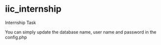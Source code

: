 # iic_internship
Internship Task

You can simply update the database name, user name and password in the config.php
